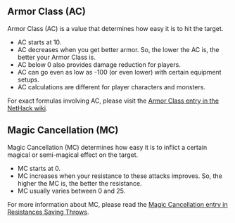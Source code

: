 ## Armor Class (AC)


Armor Class (AC) is a value that determines how easy it is to hit the target.
- AC starts at 10.
- AC decreases when you get better armor. So, the lower the AC is, the better your Armor Class is.
- AC below 0 also provides damage reduction for players.
- AC can go even as low as -100 (or even lower) with certain equipment setups.
- AC calculations are different for player characters and monsters.

For exact formulas involving AC, please visit the [Armor Class entry in the NetHack wiki](https://nethackwiki.com/wiki/Armor_class).


## Magic Cancellation (MC)


Magic Cancellation (MC) determines how easy it is to inflict a certain magical or semi-magical effect on the target.
- MC starts at 0.
- MC increases when your resistance to these attacks improves. So, the higher the MC is, the better the resistance.
- MC usually varies between 0 and 25.

For more information about MC, please read the [Magic Cancellation entry in Resistances Saving Throws](https://github.com/hyvanmielenpelit/GnollHack/wiki/Resistances-and-Saving-Throws#4-magic-cancellation).